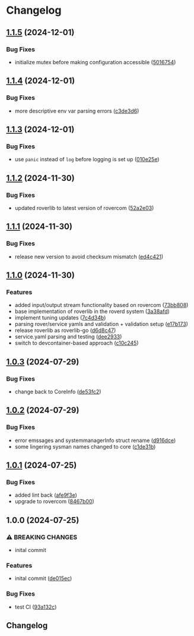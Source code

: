 # Changelog

## [1.1.5](https://github.com/VU-ASE/roverlib-go/compare/v1.1.4...v1.1.5) (2024-12-01)


### Bug Fixes

* initialize mutex before making configuration accessible ([5016754](https://github.com/VU-ASE/roverlib-go/commit/501675451ac67cba1d7c5edd5969ece25f7932f1))

## [1.1.4](https://github.com/VU-ASE/roverlib-go/compare/v1.1.3...v1.1.4) (2024-12-01)


### Bug Fixes

* more descriptive env var parsing errors ([c3de3d6](https://github.com/VU-ASE/roverlib-go/commit/c3de3d688807cc1eb0affa1fc2a0517bea55b20d))

## [1.1.3](https://github.com/VU-ASE/roverlib-go/compare/v1.1.2...v1.1.3) (2024-12-01)


### Bug Fixes

* use `panic` instead of `log` before logging is set up ([010e25e](https://github.com/VU-ASE/roverlib-go/commit/010e25e27e38b03b287bacaa4b9e570e6c4bf9af))

## [1.1.2](https://github.com/VU-ASE/roverlib-go/compare/v1.1.1...v1.1.2) (2024-11-30)


### Bug Fixes

* updated roverlib to latest version of rovercom ([52a2e03](https://github.com/VU-ASE/roverlib-go/commit/52a2e036e6103aab24dace261a4ec9d2adf79e63))

## [1.1.1](https://github.com/VU-ASE/roverlib-go/compare/v1.1.0...v1.1.1) (2024-11-30)


### Bug Fixes

* release new version to avoid checksum mismatch ([ed4c421](https://github.com/VU-ASE/roverlib-go/commit/ed4c4212e8a5f3c9e93f1307333114b59934b482))

## [1.1.0](https://github.com/VU-ASE/roverlib-go/compare/v1.0.3...v1.1.0) (2024-11-30)


### Features

* added input/output stream functionality based on rovercom ([73bb808](https://github.com/VU-ASE/roverlib-go/commit/73bb808f3c4651121d14daa838988ccef2dc0f67))
* base implementation of roverlib in the roverd system ([3a38afd](https://github.com/VU-ASE/roverlib-go/commit/3a38afde081633febe2828797fe265205739550b))
* implement tuning updates ([7c4d34b](https://github.com/VU-ASE/roverlib-go/commit/7c4d34baed8de8c1245761bcb5968cd1b66e58d0))
* parsing rover/service yamls and validation + validation setup ([e17b173](https://github.com/VU-ASE/roverlib-go/commit/e17b173c9a8dda2c497a8de71411b284e2acf265))
* release roverlib as roverlib-go ([d6d8c47](https://github.com/VU-ASE/roverlib-go/commit/d6d8c47591d89d78772e5a3383632261c013b306))
* service.yaml parsing and testing ([dee2933](https://github.com/VU-ASE/roverlib-go/commit/dee2933c400a9ba7e2d48417b5d286d42fe5b03c))
* switch to devcontainer-based approach ([c10c245](https://github.com/VU-ASE/roverlib-go/commit/c10c2456be6abda30e915aa752715f02363a52f2))

## [1.0.3](https://github.com/VU-ASE/roverlib/compare/v1.0.2...v1.0.3) (2024-07-29)


### Bug Fixes

* change back to CoreInfo ([de53fc2](https://github.com/VU-ASE/roverlib/commit/de53fc2b53db3ecbca577b062b13db4120e7ce0c))

## [1.0.2](https://github.com/VU-ASE/roverlib/compare/v1.0.1...v1.0.2) (2024-07-29)


### Bug Fixes

* error emssages and systemmanagerInfo struct rename ([d916dce](https://github.com/VU-ASE/roverlib/commit/d916dce4fc6ab72c15131bbc2aca23d2b9820f9c))
* some lingering sysman names changed to core ([c1de31b](https://github.com/VU-ASE/roverlib/commit/c1de31b5fac942ad43259633b4f8ccbab54415ca))

## [1.0.1](https://github.com/VU-ASE/roverlib/compare/v1.0.0...v1.0.1) (2024-07-25)


### Bug Fixes

* added lint back ([afe9f3e](https://github.com/VU-ASE/roverlib/commit/afe9f3eaaec824187b9c3bb42336589405d46359))
* upgrade to rovercom ([8467b00](https://github.com/VU-ASE/roverlib/commit/8467b00300db6a4deac7bb6e52615bae13a2a314))

## 1.0.0 (2024-07-25)


### ⚠ BREAKING CHANGES

* inital commit

### Features

* inital commit ([de015ec](https://github.com/VU-ASE/roverlib/commit/de015ec27b9216b78522467289749a8d8f5995da))


### Bug Fixes

* test CI ([93a132c](https://github.com/VU-ASE/roverlib/commit/93a132cde590da475429370a4f8f4332096a63e6))

## Changelog
